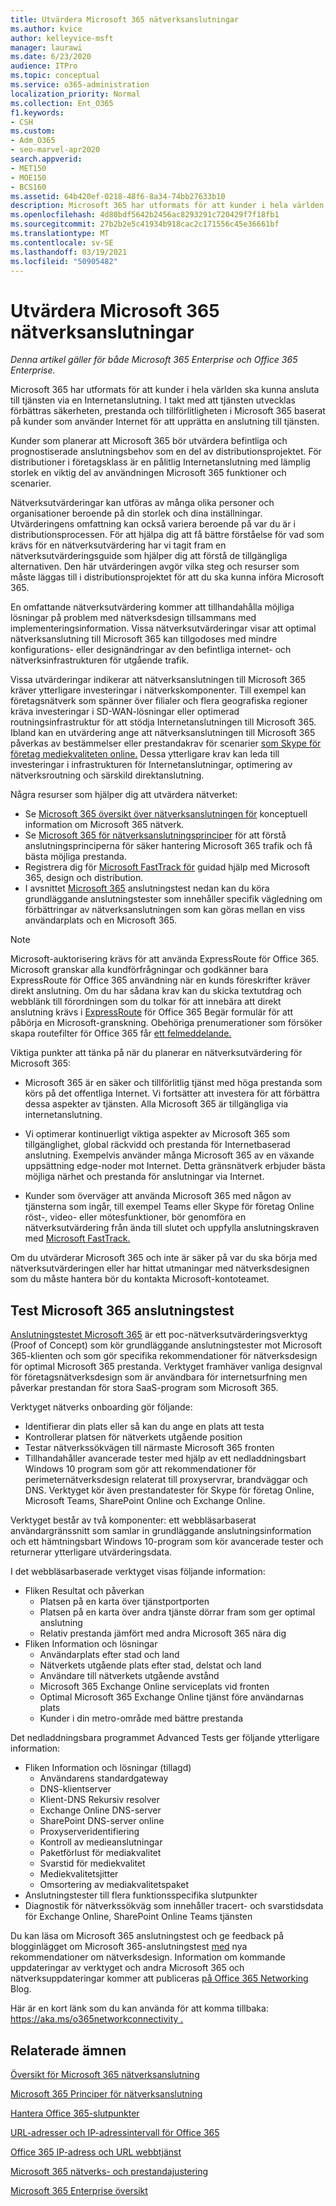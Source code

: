```yaml
---
title: Utvärdera Microsoft 365 nätverksanslutningar
ms.author: kvice
author: kelleyvice-msft
manager: laurawi
ms.date: 6/23/2020
audience: ITPro
ms.topic: conceptual
ms.service: o365-administration
localization_priority: Normal
ms.collection: Ent_O365
f1.keywords:
- CSH
ms.custom:
- Adm_O365
- seo-marvel-apr2020
search.appverid:
- MET150
- MOE150
- BCS160
ms.assetid: 64b420ef-0218-48f6-8a34-74bb27633b10
description: Microsoft 365 har utformats för att kunder i hela världen ska kunna ansluta till tjänsten via en Internetanslutning. I takt med att tjänsten utvecklas förbättras säkerheten, prestanda och tillförlitligheten i Microsoft 365 baserat på kunder som använder Internet för att upprätta en anslutning till tjänsten.
ms.openlocfilehash: 4d80bdf5642b2456ac8293291c720429f7f18fb1
ms.sourcegitcommit: 27b2b2e5c41934b918cac2c171556c45e36661bf
ms.translationtype: MT
ms.contentlocale: sv-SE
ms.lasthandoff: 03/19/2021
ms.locfileid: "50905482"
---
```

# <a name="assessing-microsoft-365-network-connectivity"></a>Utvärdera Microsoft 365 nätverksanslutningar

*Denna artikel gäller för både Microsoft 365 Enterprise och Office 365 Enterprise.*

Microsoft 365 har utformats för att kunder i hela världen ska kunna ansluta till tjänsten via en Internetanslutning. I takt med att tjänsten utvecklas förbättras säkerheten, prestanda och tillförlitligheten i Microsoft 365 baserat på kunder som använder Internet för att upprätta en anslutning till tjänsten.
  
Kunder som planerar att Microsoft 365 bör utvärdera befintliga och prognostiserade anslutningsbehov som en del av distributionsprojektet. För distributioner i företagsklass är en pålitlig Internetanslutning med lämplig storlek en viktig del av användningen Microsoft 365 funktioner och scenarier.
  
Nätverksutvärderingar kan utföras av många olika personer och organisationer beroende på din storlek och dina inställningar. Utvärderingens omfattning kan också variera beroende på var du är i distributionsprocessen. För att hjälpa dig att få bättre förståelse för vad som krävs för en nätverksutvärdering har vi tagit fram en nätverksutvärderingsguide som hjälper dig att förstå de tillgängliga alternativen. Den här utvärderingen avgör vilka steg och resurser som måste läggas till i distributionsprojektet för att du ska kunna införa Microsoft 365.
  
En omfattande nätverksutvärdering kommer att tillhandahålla möjliga lösningar på problem med nätverksdesign tillsammans med implementeringsinformation. Vissa nätverksutvärderingar visar att optimal nätverksanslutning till Microsoft 365 kan tillgodoses med mindre konfigurations- eller designändringar av den befintliga internet- och nätverksinfrastrukturen för utgående trafik.

Vissa utvärderingar indikerar att nätverksanslutningen till Microsoft 365 kräver ytterligare investeringar i nätverkskomponenter. Till exempel kan företagsnätverk som spänner över filialer och flera geografiska regioner kräva investeringar i SD-WAN-lösningar eller optimerad routningsinfrastruktur för att stödja Internetanslutningen till Microsoft 365. Ibland kan en utvärdering ange att nätverksanslutningen till Microsoft 365 påverkas av bestämmelser eller prestandakrav för scenarier [som Skype för företag mediekvaliteten online.](https://support.office.com/article/Media-Quality-and-Network-Connectivity-Performance-in-Skype-for-Business-Online-5fe3e01b-34cf-44e0-b897-b0b2a83f0917) Dessa ytterligare krav kan leda till investeringar i infrastrukturen för Internetanslutningar, optimering av nätverksroutning och särskild direktanslutning.

Några resurser som hjälper dig att utvärdera nätverket:

- Se [Microsoft 365 översikt över nätverksanslutningen för](microsoft-365-networking-overview.md) konceptuell information om Microsoft 365 nätverk.
- Se [Microsoft 365 för nätverksanslutningsprinciper](./microsoft-365-network-connectivity-principles.md) för att förstå anslutningsprinciperna för säker hantering Microsoft 365 trafik och få bästa möjliga prestanda.
- Registrera dig för [Microsoft FastTrack för](https://www.microsoft.com/fasttrack) guidad hjälp med Microsoft 365, design och distribution. 
- I avsnittet [Microsoft 365](assessing-network-connectivity.md#the-microsoft-365-connectivity-test) anslutningstest nedan kan du köra grundläggande anslutningstester som innehåller specifik vägledning om förbättringar av nätverksanslutningen som kan göras mellan en viss användarplats och en Microsoft 365.

> [!NOTE]
> Microsoft-auktorisering krävs för att använda ExpressRoute för Office 365. Microsoft granskar alla kundförfrågningar och godkänner bara ExpressRoute för Office 365 användning när en kunds föreskrifter kräver direkt anslutning. Om du har sådana krav kan du skicka textutdrag och webblänk till förordningen som du tolkar för att innebära att direkt anslutning krävs i [ExpressRoute](https://aka.ms/O365ERReview) för Office 365 Begär formulär för att påbörja en Microsoft-granskning. Obehöriga prenumerationer som försöker skapa routefilter för Office 365 får [ett felmeddelande.](https://support.microsoft.com/kb/3181709)
  
Viktiga punkter att tänka på när du planerar en nätverksutvärdering för Microsoft 365:
  
- Microsoft 365 är en säker och tillförlitlig tjänst med höga prestanda som körs på det offentliga Internet. Vi fortsätter att investera för att förbättra dessa aspekter av tjänsten. Alla Microsoft 365 är tillgängliga via internetanslutning.

- Vi optimerar kontinuerligt viktiga aspekter av Microsoft 365 som tillgänglighet, global räckvidd och prestanda för Internetbaserad anslutning. Exempelvis använder många Microsoft 365 av en växande uppsättning edge-noder mot Internet. Detta gränsnätverk erbjuder bästa möjliga närhet och prestanda för anslutningar via Internet.

- Kunder som överväger att använda Microsoft 365 med någon av tjänsterna som ingår, till exempel Teams eller Skype för företag Online röst-, video- eller mötesfunktioner, bör genomföra en nätverksutvärdering från ända till slutet och uppfylla anslutningskraven med [Microsoft FastTrack.](https://www.microsoft.com/fasttrack)

Om du utvärderar Microsoft 365 och inte är säker på var du ska börja med nätverksutvärderingen eller har hittat utmaningar med nätverksdesignen som du måste hantera bör du kontakta Microsoft-kontoteamet.

## <a name="the-microsoft-365-connectivity-test"></a>Test Microsoft 365 anslutningstest

[Anslutningstestet Microsoft 365](https://aka.ms/netonboard) är ett poc-nätverksutvärderingsverktyg (Proof of Concept) som kör grundläggande anslutningstester mot Microsoft 365-klienten och som gör specifika rekommendationer för nätverksdesign för optimal Microsoft 365 prestanda. Verktyget framhäver vanliga designval för företagsnätverksdesign som är användbara för internetsurfning men påverkar prestandan för stora SaaS-program som Microsoft 365.

Verktyget nätverks onboarding gör följande:

- Identifierar din plats eller så kan du ange en plats att testa
- Kontrollerar platsen för nätverkets utgående position
- Testar nätverkssökvägen till närmaste Microsoft 365 fronten
- Tillhandahåller avancerade tester med hjälp av ett nedladdningsbart Windows 10 program som gör att rekommendationer för perimeternätverksdesign relaterat till proxyservrar, brandväggar och DNS. Verktyget kör även prestandatester för Skype för företag Online, Microsoft Teams, SharePoint Online och Exchange Online.

Verktyget består av två komponenter: ett webbläsarbaserat användargränssnitt som samlar in grundläggande anslutningsinformation och ett hämtningsbart Windows 10-program som kör avancerade tester och returnerar ytterligare utvärderingsdata.

I det webbläsarbaserade verktyget visas följande information:

- Fliken Resultat och påverkan
  - Platsen på en karta över tjänstportporten
  - Platsen på en karta över andra tjänste dörrar fram som ger optimal anslutning
  - Relativ prestanda jämfört med andra Microsoft 365 nära dig
- Fliken Information och lösningar
  - Användarplats efter stad och land
  - Nätverkets utgående plats efter stad, delstat och land
  - Användare till nätverkets utgående avstånd
  - Microsoft 365 Exchange Online serviceplats vid fronten
  - Optimal Microsoft 365 Exchange Online tjänst före användarnas plats
  - Kunder i din metro-område med bättre prestanda

Det nedladdningsbara programmet Advanced Tests ger följande ytterligare information:

- Fliken Information och lösningar (tillagd)
  - Användarens standardgateway
  - DNS-klientserver
  - Klient-DNS Rekursiv resolver
  - Exchange Online DNS-server
  - SharePoint DNS-server online
  - Proxyserveridentifiering
  - Kontroll av medieanslutningar
  - Paketförlust för mediakvalitet
  - Svarstid för mediekvalitet
  - Mediekvalitetsjitter
  - Omsortering av mediakvalitetspaket
- Anslutningstester till flera funktionsspecifika slutpunkter
- Diagnostik för nätverkssökväg som innehåller tracert- och svarstidsdata för Exchange Online, SharePoint Online Teams tjänsten

Du kan läsa om Microsoft 365 anslutningstest och ge feedback på blogginlägget om Microsoft 365-anslutningstest [med](https://techcommunity.microsoft.com/t5/Office-365-Networking/Updated-Office-365-Network-Onboarding-Tool-POC-with-new-network/m-p/711130#M130) nya rekommendationer om nätverksdesign. Information om kommande uppdateringar av verktyget och andra Microsoft 365 och nätverksuppdateringar kommer att publiceras [på Office 365 Networking](https://techcommunity.microsoft.com/t5/Office-365-Networking/bd-p/Office365Networking) Blog.
  
Här är en kort länk som du kan använda för att komma tillbaka: [ https://aka.ms/o365networkconnectivity .](./microsoft-365-network-connectivity-principles.md)
  
## <a name="related-topics"></a>Relaterade ämnen

[Översikt för Microsoft 365 nätverksanslutning](microsoft-365-networking-overview.md)

[Microsoft 365 Principer för nätverksanslutning](./microsoft-365-network-connectivity-principles.md)

[Hantera Office 365-slutpunkter](managing-office-365-endpoints.md)

[URL-adresser och IP-adressintervall för Office 365](urls-and-ip-address-ranges.md)

[Office 365 IP-adress och URL webbtjänst](microsoft-365-ip-web-service.md)

[Microsoft 365 nätverks- och prestandajustering](network-planning-and-performance.md)

[Microsoft 365 Enterprise översikt](microsoft-365-overview.md)